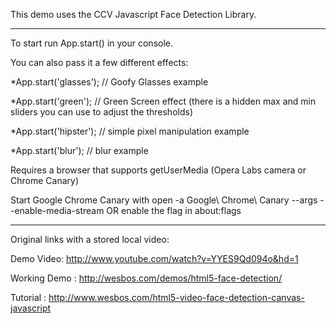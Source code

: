 This demo uses the CCV Javascript Face Detection Library.

--------------------------------------------------------------------------------

To start run App.start() in your console.

You can also pass it a few different effects:

*App.start('glasses'); // Goofy Glasses example

*App.start('green'); // Green Screen effect (there is a hidden max and min sliders you can use to adjust the thresholds)

*App.start('hipster'); // simple pixel manipulation example

*App.start('blur'); // blur example

Requires a browser that supports getUserMedia (Opera Labs camera or Chrome Canary)

Start Google Chrome Canary with open -a Google\ Chrome\ Canary --args --enable-media-stream OR enable the flag in about:flags

--------------------------------------------------------------------------------

Original links with a stored local video:

Demo Video: <http://www.youtube.com/watch?v=YYES9Qd094o&hd=1>

Working Demo : <http://wesbos.com/demos/html5-face-detection/>

Tutorial : <http://www.wesbos.com/html5-video-face-detection-canvas-javascript>
